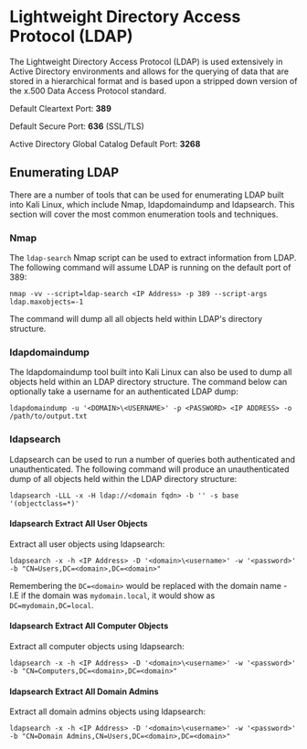 # Lightweight Directory Access Protocol (LDAP)

The Lightweight Directory Access Protocol (LDAP) is used extensively in Active Directory environments and allows for the querying of data that are stored in a hierarchical format and is based upon a stripped down version of the x.500 Data Access Protocol standard.

Default Cleartext Port: **389**

Default Secure Port: **636** (SSL/TLS)

Active Directory Global Catalog Default Port: **3268**

## Enumerating LDAP

There are a number of tools that can be used for enumerating LDAP built into Kali Linux, which include Nmap, ldapdomaindump and ldapsearch.  This section will cover the most common enumeration tools and techniques.

### Nmap

The `ldap-search` Nmap script can be used to extract information from LDAP. The following command will assume LDAP is running on the default port of 389:

`nmap -vv --script=ldap-search <IP Address> -p 389 --script-args ldap.maxobjects=-1`

The command will dump all all objects held within LDAP's directory structure.

### ldapdomaindump

The ldapdomaindump tool built into Kali Linux can also be used to dump all objects held within an LDAP directory structure.  The command below can optionally take a username for an authenticated LDAP dump:

`ldapdomaindump -u '<DOMAIN>\<USERNAME>' -p <PASSWORD> <IP ADDRESS> -o /path/to/output.txt`

### ldapsearch

Ldapsearch can be used to run a number of queries both authenticated and unauthenticated.  The following command will produce an unauthenticated dump of all objects held within the LDAP directory structure:

`ldapsearch -LLL -x -H ldap://<domain fqdn> -b '' -s base '(objectclass=*)'`

#### ldapsearch Extract All User Objects

Extract all user objects using ldapsearch:

`ldapsearch -x -h <IP Address> -D '<domain>\<username>' -w '<password>' -b "CN=Users,DC=<domain>,DC=<domain>"`

Remembering the `DC=<domain>` would be replaced with the domain name - I.E if the domain was `mydomain.local`, it would show as `DC=mydomain,DC=local`.

#### ldapsearch  Extract All Computer Objects

Extract all computer objects using ldapsearch:

`ldapsearch -x -h <IP Address> -D '<domain>\<username>' -w '<password>' -b "CN=Computers,DC=<domain>,DC=<domain>"`

#### ldapsearch Extract All Domain Admins

Extract all domain admins objects using ldapsearch:

`ldapsearch -x -h <IP Address> -D '<domain>\<username>' -w '<password>' -b "CN=Domain Admins,CN=Users,DC=<domain>,DC=<domain>"`
